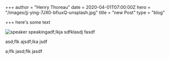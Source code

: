 +++
author = "Henry Thoreau"
date = 2020-04-01T07:00:00Z
hero = "/images/jj-ying-7JX0-bfiuxQ-unsplash.jpg"
title = "new Post"
type = "blog"

+++
here's some text

![speaker speaking](/images/Garrett.gif "Garrett")adf;lkja sdfklasdj fasdf

asd;flk ajsdf;lka jsdf

a;lfk jasd;flk jasdf